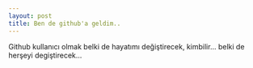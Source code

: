 ```yaml
---
layout: post
title: Ben de github'a geldim..
---
```


Github kullanıcı olmak belki de hayatımı değiştirecek, kimbilir...
belki de herşeyi degiştirecek...
